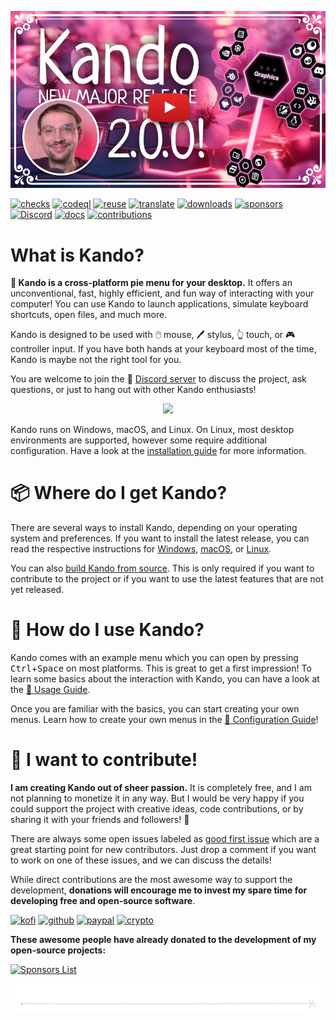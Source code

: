 <!--
SPDX-FileCopyrightText: Simon Schneegans <code@simonschneegans.de>
SPDX-License-Identifier: CC-BY-4.0
-->

<p align="center">
  <a href="https://www.youtube.com/watch?v=cE8FOOfI7II"><img src="docs/img/video.jpg" /></a>
</p>

[![checks](https://img.shields.io/github/actions/workflow/status/kando-menu/kando/checks.yml?branch=main&logo=github&label=Checks)](https://github.com/kando-menu/kando/actions)
[![codeql](https://img.shields.io/github/actions/workflow/status/kando-menu/kando/github-code-scanning/codeql?branch=main&logo=github&label=CodeQL)](https://github.com/kando-menu/kando/actions)
[![reuse](https://api.reuse.software/badge/github.com/kando-menu/kando)](https://api.reuse.software/info/github.com/kando-menu/kando)
[![translate](https://hosted.weblate.org/widget/kando/svg-badge.svg)](https://hosted.weblate.org/engage/kando/)
[![downloads](https://img.shields.io/github/downloads/kando-menu/kando/total?label=Downloads)](https://github.com/kando-menu/kando/releases)
[![sponsors](https://gist.githubusercontent.com/Schneegans/2d06edf0937c480951feb86b9e719304/raw/weekly.svg)](https://schneegans.github.io/sponsors/)
[![Discord](https://img.shields.io/discord/1124300911574003732?logo=discord&label=Discord&color=%235865f2)](https://discord.gg/hZwbVSDkhy)
[![docs](https://img.shields.io/badge/🌸_Docs_at-kando.menu-9f3b67.svg?labelColor=303030)](https://kando.menu)
[![contributions](https://img.shields.io/badge/🎉_Contributions-welcome-green.svg?labelColor=303030)](https://github.com/kando-menu/kando/issues?q=is%3Aissue+is%3Aopen+label%3A%22contributions+welcome%22)


# What is Kando?

**🌸 Kando is a cross-platform pie menu for your desktop.** It offers an unconventional, fast, highly efficient, and fun way of interacting with your computer! You can use Kando to launch applications, simulate keyboard shortcuts, open files, and much more.

Kando is designed to be used with 🖱️ mouse, 🖊️ stylus, 👆 touch, or 🎮 controller input. If you have both hands at your keyboard most of the time, Kando is maybe not the right tool for you.

You are welcome to join the 💬 [Discord server](https://discord.gg/hZwbVSDkhy) to discuss the project, ask questions, or just to hang out with other Kando enthusiasts!

<p align="center">
  <img src="docs/img/kando.gif"/>
</p>


Kando runs on Windows, macOS, and Linux.
On Linux, most desktop environments are supported, however some require additional configuration.
Have a look at the [installation guide](https://kando.menu/installation-on-linux/) for more information.

# :package: Where do I get Kando?

There are several ways to install Kando, depending on your operating system and preferences.
If you want to install the latest release, you can read the respective instructions for [Windows](https://kando.menu/installation-on-windows/), [macOS](https://kando.menu/installation-on-macos/), or [Linux](https://kando.menu/installation-on-linux/).

You can also [build Kando from source](https://kando.menu/compile-from-source/).
This is only required if you want to contribute to the project or if you want to use the latest features that are not yet released.

# :rocket: How do I use Kando?

Kando comes with an example menu which you can open by pressing <kbd>Ctrl</kbd>+<kbd>Space</kbd> on most platforms.
This is great to get a first impression!
To learn some basics about the interaction with Kando, you can have a look at the [:memo: Usage Guide](https://kando.menu/usage/).

Once you are familiar with the basics, you can start creating your own menus.
Learn how to create your own menus in the [:memo: Configuration Guide](https://kando.menu/creating-menus/)!

# :revolving_hearts: I want to contribute!

**I am creating Kando out of sheer passion.** It is completely free, and I am not planning to monetize it in any way.
But I would be very happy if you could support the project with creative ideas, code contributions, or by sharing it with your friends and followers! 💖

There are always some open issues labeled as [good first issue](https://github.com/kando-menu/kando/issues?q=is%3Aissue+is%3Aopen+label%3A%22good+first+issue%22) which are a great starting point for new contributors.
Just drop a comment if you want to work on one of these issues, and we can discuss the details!

While direct contributions are the most awesome way to support the development, **donations will encourage me to invest my spare time for developing free and open-source software**.

[![kofi](https://img.shields.io/badge/Donate%20on%20Ko--fi-FF6433?logo=kofi&logoColor=fff&style=flat-square)](https://ko-fi.com/schneegans)
[![github](https://img.shields.io/badge/Donate%20on%20GitHub-EA4AAA?logo=githubsponsors&logoColor=fff&style=flat-square)](https://github.com/sponsors/Schneegans)
[![paypal](https://img.shields.io/badge/Donate%20on%20PayPal-003087?logo=paypal&logoColor=fff&style=flat-square)](https://www.paypal.com/donate/?hosted_button_id=3F7UFL8KLVPXE)
[![crypto](https://img.shields.io/badge/Donate%20some%20Crypto-F7931A?logo=bitcoin&logoColor=fff&style=flat-square)](https://schneegans.cb.id)


**These awesome people have already donated to the development of my open-source projects:**

<a href="https://schneegans.github.io/sponsors/">
  <picture>
    <source media="(prefers-color-scheme: dark)" srcset="https://schneegans.github.io/sponsors/sponsors_dark_small.svg">
    <img alt="Sponsors List" src="https://schneegans.github.io/sponsors/sponsors_light_small.svg#gh-light-mode-only">
  </picture>
</a>

<p align="center"><img src ="docs/img/hr.svg" /></p>
